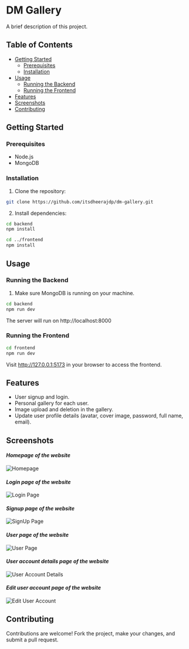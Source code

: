 # DM Gallery

A brief description of this project.

## Table of Contents

- [Getting Started](#getting-started)
  - [Prerequisites](#prerequisites)
  - [Installation](#installation)
- [Usage](#usage)
  - [Running the Backend](#running-the-backend)
  - [Running the Frontend](#running-the-frontend)
- [Features](#features)
- [Screenshots](#screenshots)
- [Contributing](#contributing)

## Getting Started

### Prerequisites

- Node.js
- MongoDB

### Installation

1. Clone the repository:

```bash
git clone https://github.com/itsdheerajdp/dm-gallery.git
```

2. Install dependencies:

```bash
cd backend
npm install

cd ../frontend
npm install
```

## Usage

### Running the Backend

1. Make sure MongoDB is running on your machine.
 ```bash
cd backend
npm run dev
```
The server will run on http://localhost:8000


### Running the Frontend

```bash
cd frontend
npm run dev

```
Visit http://127.0.0.1:5173 in your browser to access the frontend.

## Features
- User signup and login.
- Personal gallery for each user.
- Image upload and deletion in the gallery.
- Update user profile details (avatar, cover image, password, full name, email).


## Screenshots
#### *Homepage of the website*
![Homepage](https://via.placeholder.com/800x600)

#### *Login page of the website*
![Login Page](https://via.placeholder.com/800x600)

#### *Signup page of the website*
![SignUp Page](https://via.placeholder.com/800x600)

#### *User page of the website*
![User Page](https://via.placeholder.com/800x600)

#### *User account details page of the website*
![User Account Details](https://via.placeholder.com/800x600)

#### *Edit user account page of the website*
![Edit User Account](https://via.placeholder.com/800x600)



## Contributing
Contributions are welcome! Fork the project, make your changes, and submit a pull request.
